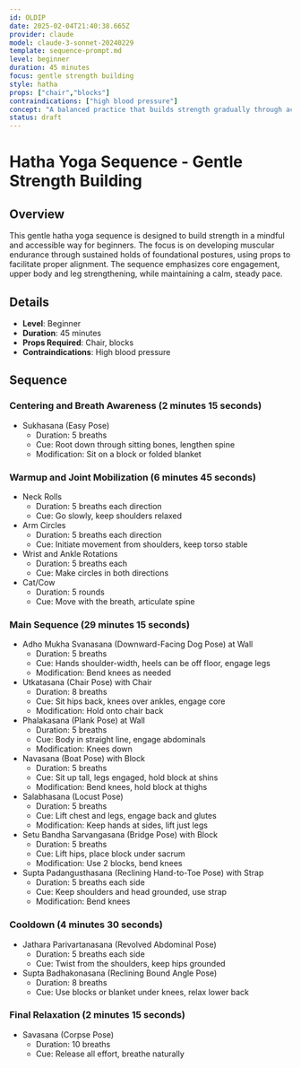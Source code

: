 ```yaml
---
id: OLDIP
date: 2025-02-04T21:40:38.665Z
provider: claude
model: claude-3-sonnet-20240229
template: sequence-prompt.md
level: beginner
duration: 45 minutes
focus: gentle strength building
style: hatha
props: ["chair","blocks"]
contraindications: ["high blood pressure"]
concept: "A balanced practice that builds strength gradually through accessible poses and mindful movements. The sequence focuses on establishing proper alignment and body awareness while slowly developing muscular endurance, perfect for those new to yoga or seeking a gentler approach to strength building."
status: draft
---
```

# Hatha Yoga Sequence - Gentle Strength Building

## Overview

This gentle hatha yoga sequence is designed to build strength in a mindful and accessible way for beginners. The focus is on developing muscular endurance through sustained holds of foundational postures, using props to facilitate proper alignment. The sequence emphasizes core engagement, upper body and leg strengthening, while maintaining a calm, steady pace.

## Details
- **Level**: Beginner
- **Duration**: 45 minutes  
- **Props Required**: Chair, blocks
- **Contraindications**: High blood pressure

## Sequence  

### Centering and Breath Awareness (2 minutes 15 seconds)
- Sukhasana (Easy Pose)
  - Duration: 5 breaths
  - Cue: Root down through sitting bones, lengthen spine
  - Modification: Sit on a block or folded blanket

### Warmup and Joint Mobilization (6 minutes 45 seconds)  
- Neck Rolls
  - Duration: 5 breaths each direction  
  - Cue: Go slowly, keep shoulders relaxed
- Arm Circles  
  - Duration: 5 breaths each direction
  - Cue: Initiate movement from shoulders, keep torso stable  
- Wrist and Ankle Rotations
  - Duration: 5 breaths each
  - Cue: Make circles in both directions
- Cat/Cow
  - Duration: 5 rounds  
  - Cue: Move with the breath, articulate spine  

### Main Sequence (29 minutes 15 seconds)
- Adho Mukha Svanasana (Downward-Facing Dog Pose) at Wall
  - Duration: 5 breaths
  - Cue: Hands shoulder-width, heels can be off floor, engage legs  
  - Modification: Bend knees as needed
- Utkatasana (Chair Pose) with Chair
  - Duration: 8 breaths 
  - Cue: Sit hips back, knees over ankles, engage core
  - Modification: Hold onto chair back
- Phalakasana (Plank Pose) at Wall  
  - Duration: 5 breaths
  - Cue: Body in straight line, engage abdominals  
  - Modification: Knees down
- Navasana (Boat Pose) with Block
  - Duration: 5 breaths
  - Cue: Sit up tall, legs engaged, hold block at shins  
  - Modification: Bend knees, hold block at thighs
- Salabhasana (Locust Pose) 
  - Duration: 5 breaths
  - Cue: Lift chest and legs, engage back and glutes
  - Modification: Keep hands at sides, lift just legs  
- Setu Bandha Sarvangasana (Bridge Pose) with Block
  - Duration: 5 breaths
  - Cue: Lift hips, place block under sacrum  
  - Modification: Use 2 blocks, bend knees
- Supta Padangusthasana (Reclining Hand-to-Toe Pose) with Strap  
  - Duration: 5 breaths each side
  - Cue: Keep shoulders and head grounded, use strap  
  - Modification: Bend knees

### Cooldown (4 minutes 30 seconds)
- Jathara Parivartanasana (Revolved Abdominal Pose)
  - Duration: 5 breaths each side  
  - Cue: Twist from the shoulders, keep hips grounded
- Supta Badhakonasana (Reclining Bound Angle Pose)
  - Duration: 8 breaths
  - Cue: Use blocks or blanket under knees, relax lower back

### Final Relaxation (2 minutes 15 seconds)  
- Savasana (Corpse Pose)
  - Duration: 10 breaths
  - Cue: Release all effort, breathe naturally